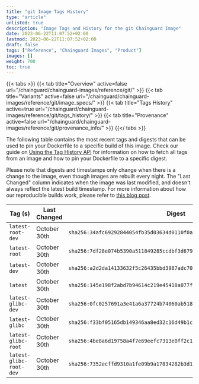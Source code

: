 ```yaml
---
title: "git Image Tags History"
type: "article"
unlisted: true
description: "Image Tags and History for the git Chainguard Image"
date: 2023-06-22T11:07:52+02:00
lastmod: 2023-06-22T11:07:52+02:00
draft: false
tags: ["Reference", "Chainguard Images", "Product"]
images: []
weight: 700
toc: true
---
```


{{< tabs >}}
{{< tab title="Overview" active=false url="/chainguard/chainguard-images/reference/git/" >}}
{{< tab title="Variants" active=false url="/chainguard/chainguard-images/reference/git/image_specs/" >}}
{{< tab title="Tags History" active=true url="/chainguard/chainguard-images/reference/git/tags_history/" >}}
{{< tab title="Provenance" active=false url="/chainguard/chainguard-images/reference/git/provenance_info/" >}}
{{</ tabs >}}

The following table contains the most recent tags and digests that can be used to pin your Dockerfile to a specific build of this image. Check our guide on [Using the Tag History API](/chainguard/chainguard-images/using-the-tag-history-api/) for information on how to fetch all tags from an image and how to pin your Dockerfile to a specific digest.

Please note that digests and timestamps only change when there is a change to the image, even though images are rebuilt every night. The "Last Changed" column indicates when the image was last modified, and doesn't always reflect the latest build timestamp. For more information about how our reproducible builds work, please refer to [this blog post](https://www.chainguard.dev/unchained/reproducing-chainguards-reproducible-image-builds).

| Tag (s)                  | Last Changed | Digest                                                                    |
|--------------------------|--------------|---------------------------------------------------------------------------|
|  `latest-root-dev`       | October 30th | `sha256:34afc69292844054fb35d03634d0110f0a909b4c11baa610a7cb273e876392ba` |
|  `latest-root`           | October 30th | `sha256:7df28e074b5390a511849285ccdbf3d679a6ec2a52f1d320adf4b96ff584c362` |
|  `latest-dev`            | October 30th | `sha256:a2d2da14133632f5c26435bbd3987adc70abb47ab4cfa077d4cc3dc18c4659af` |
|  `latest`                | October 30th | `sha256:145e198f2abd7b94614c219e45418a077fd4de655388b4d1ae2d1e8625147150` |
|  `latest-glibc-dev`      | October 30th | `sha256:0fc0257691a3e41a6a37724b74060ab518f1f12c12f48d11e11804c42b4c1d21` |
|  `latest-glibc`          | October 30th | `sha256:f33bf05165db149346aa8ed32c16d49b1c9346dae12a4188f62c29901463e4ac` |
|  `latest-glibc-root`     | October 30th | `sha256:4be8a6d19758a4f7e69eefc7313e0ff2c181b554a90ca64d103d8d2edeeccf5c` |
|  `latest-glibc-root-dev` | October 30th | `sha256:7352ecffd9310a1fe09b9a17834282b3d1a68faa11207b353e411d89f562abd3` |

